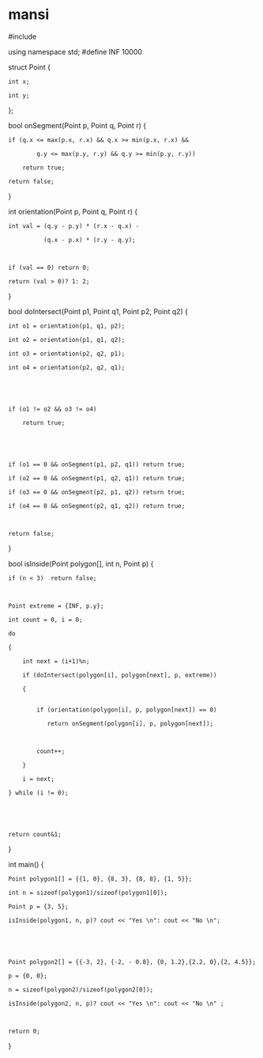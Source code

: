 # mansi
#include <iostream> 

using namespace std; 
#define INF 10000 

  

struct Point 
{ 

    int x; 

    int y; 
}; 

  

bool onSegment(Point p, Point q, Point r) 
{ 

    if (q.x <= max(p.x, r.x) && q.x >= min(p.x, r.x) && 

            q.y <= max(p.y, r.y) && q.y >= min(p.y, r.y)) 

        return true; 

    return false; 
} 

  


int orientation(Point p, Point q, Point r) 
{ 

    int val = (q.y - p.y) * (r.x - q.x) - 

              (q.x - p.x) * (r.y - q.y); 

  

    if (val == 0) return 0;   

    return (val > 0)? 1: 2; 
} 

  

bool doIntersect(Point p1, Point q1, Point p2, Point q2) 
{ 

    

    int o1 = orientation(p1, q1, p2); 

    int o2 = orientation(p1, q1, q2); 

    int o3 = orientation(p2, q2, p1); 

    int o4 = orientation(p2, q2, q1); 

  

     

    if (o1 != o2 && o3 != o4) 

        return true; 

  

    

    if (o1 == 0 && onSegment(p1, p2, q1)) return true; 

    if (o2 == 0 && onSegment(p1, q2, q1)) return true; 

    if (o3 == 0 && onSegment(p2, p1, q2)) return true; 

    if (o4 == 0 && onSegment(p2, q1, q2)) return true; 

  

    return false; 
} 

  


bool isInside(Point polygon[], int n, Point p) 
{  

    if (n < 3)  return false; 

  

    Point extreme = {INF, p.y}; 

    int count = 0, i = 0; 

    do

    { 

        int next = (i+1)%n;  

        if (doIntersect(polygon[i], polygon[next], p, extreme)) 

        { 


            if (orientation(polygon[i], p, polygon[next]) == 0) 

               return onSegment(polygon[i], p, polygon[next]); 

  

            count++; 

        } 

        i = next; 

    } while (i != 0); 

  

    

    return count&1;
} 

  


int main() 
{ 

    Point polygon1[] = {{1, 0}, {8, 3}, {8, 8}, {1, 5}}; 

    int n = sizeof(polygon1)/sizeof(polygon1[0]); 

    Point p = {3, 5}; 

    isInside(polygon1, n, p)? cout << "Yes \n": cout << "No \n"; 



  

    Point polygon2[] = {{-3, 2}, {-2, - 0.8}, {0, 1.2},{2.2, 0},{2, 4.5}}; 

    p = {0, 0}; 

    n = sizeof(polygon2)/sizeof(polygon2[0]); 

    isInside(polygon2, n, p)? cout << "Yes \n": cout << "No \n" ;

  

    return 0; 
}
